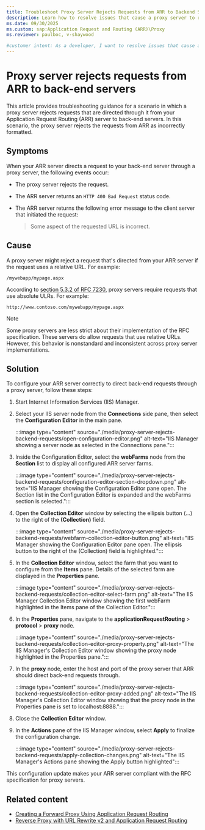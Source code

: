 ```yaml
---
title: Troubleshoot Proxy Server Rejects Requests from ARR to Backend Servers
description: Learn how to resolve issues that cause a proxy server to reject requests directed through it from your ARR to back-end servers.
ms.date: 09/30/2025
ms.custom: sap:Application Request and Routing (ARR)\Proxy
ms.reviewer: paulboc, v-shaywood

#customer intent: As a developer, I want to resolve issues that cause a proxy server to reject requests from an ARR server to my back-end servers. This issue is preventing me from using a proxy server between servers.
---
```


# Proxy server rejects requests from ARR to back-end servers

This article provides troubleshooting guidance for a scenario in which a proxy server rejects requests that are directed through it from your Application Request Routing (ARR) server to back-end servers. In this scenario, the proxy server rejects the requests from ARR as incorrectly formatted.

## Symptoms

When your ARR server directs a request to your back-end server through a proxy server, the following events occur:

- The proxy server rejects the request.
- The ARR server returns an `HTTP 400 Bad Request` status code.
- The ARR server returns the following error message to the client server that initiated the request:

   > Some aspect of the requested URL is incorrect.

## Cause

A proxy server might reject a request that's directed from your ARR server if the request uses a relative URL. For example:

```http
/mywebapp/mypage.aspx
```

According to [section 5.3.2 of RFC 7230](https://datatracker.ietf.org/doc/html/rfc7230#section-5.3.2), proxy servers require requests that use absolute ULRs. For example:

```http
http://www.contoso.com/mywebapp/mypage.aspx
```

> [!NOTE]
> Some proxy servers are less strict about their implementation of the RFC specification. These servers do allow requests that use relative URLs. However, this behavior is nonstandard and inconsistent across proxy server implementations.

## Solution

To configure your ARR server correctly to direct back-end requests through a proxy server, follow these steps:

1. Start Internet Information Services (IIS) Manager.
1. Select your IIS server node from the **Connections** side pane, then select the **Configuration Editor** in the main pane.

   :::image type="content" source="./media/proxy-server-rejects-backend-requests/open-configuration-editor.png" alt-text="IIS Manager showing a server node as selected in the Connections pane.":::
1. Inside the Configuration Editor, select the **webFarms** node from the **Section** list to display all configured ARR server farms.

   :::image type="content" source="./media/proxy-server-rejects-backend-requests/configuration-editor-section-dropdown.png" alt-text="IIS Manager showing the Configuration Editor pane open. The Section list in the Configuration Editor is expanded and the webFarms section is selected.":::
1. Open the **Collection Editor** window by selecting the ellipsis button (...) to the right of the **(Collection)** field.

   :::image type="content" source="./media/proxy-server-rejects-backend-requests/webfarm-collection-editor-button.png" alt-text="IIS Manager showing the Configuration Editor pane open. The ellipsis button to the right of the (Collection) field is highlighted.":::
1. In the **Collection Editor** window, select the farm that you want to configure from the **Items** pane. Details of the selected farm are displayed in the **Properties** pane.

   :::image type="content" source="./media/proxy-server-rejects-backend-requests/collection-editor-select-farm.png" alt-text="The IIS Manager Collection Editor window showing the first webFarm  highlighted in the Items pane of the Collection Editor.":::
1. In the **Properties** pane, navigate to the **applicationRequestRouting** > **protocol** > **proxy** node.

   :::image type="content" source="./media/proxy-server-rejects-backend-requests/collection-editor-proxy-property.png" alt-text="The IIS Manager's Collection Editor window showing the proxy node highlighted in the Properties pane.":::
1. In the **proxy** node, enter the host and port of the proxy server that ARR should direct back-end requests through.

   :::image type="content" source="./media/proxy-server-rejects-backend-requests/collection-editor-proxy-added.png" alt-text="The IIS Manager's Collection Editor window showing that the proxy node in the Properties pane is set to localhost:8888.":::
1. Close the **Collection Editor** window.
1. In the **Actions** pane of the IIS Manager window, select **Apply** to finalize the configuration change.

   :::image type="content" source="./media/proxy-server-rejects-backend-requests/apply-collection-changes.png" alt-text="The IIS Manager's Actions pane showing the Apply button highlighted":::

This configuration update makes your ARR server compliant with the RFC specification for proxy servers.

## Related content

- [Creating a Forward Proxy Using Application Request Routing](/iis/extensions/configuring-application-request-routing-arr/creating-a-forward-proxy-using-application-request-routing)
- [Reverse Proxy with URL Rewrite v2 and Application Request Routing](/iis/extensions/url-rewrite-module/reverse-proxy-with-url-rewrite-v2-and-application-request-routing)
